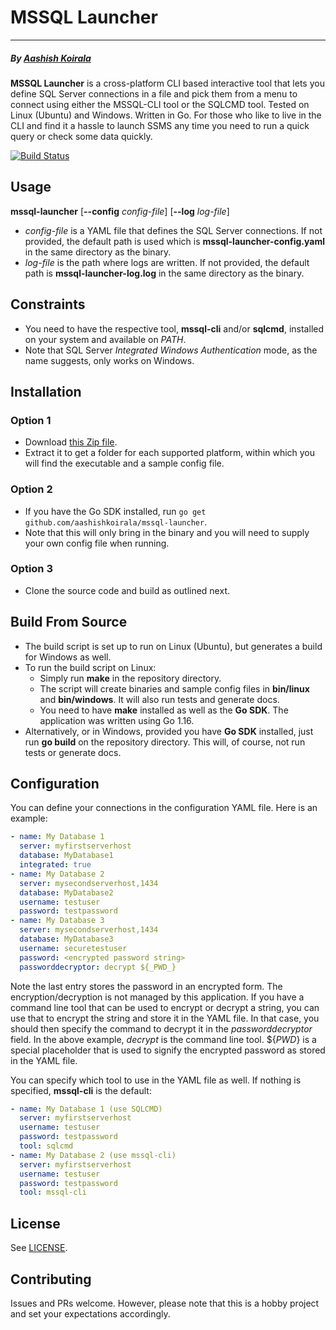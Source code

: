 # MSSQL Launcher
___
##### By [Aashish Koirala](https://www.aashishkoirala.com)


**MSSQL Launcher** is a cross-platform CLI based interactive tool that lets you define SQL Server connections in a file and pick them from a menu to connect using either the MSSQL-CLI tool or the SQLCMD tool. Tested on Linux (Ubuntu) and Windows. Written in Go. For those who like to live in the CLI and find it a hassle to launch SSMS any time you need to run a quick query or check some data quickly.

[![Build Status](actions/workflows/build.yml/badge.svg)](actions/workflows/build.yml)

## Usage
**mssql-launcher** [**--config** _config-file_] [**--log** _log-file_]

- _config-file_ is a YAML file that defines the SQL Server connections. If not provided, the default path is used which is **mssql-launcher-config.yaml** in the same directory as the binary.
- _log-file_ is the path where logs are written. If not provided, the default path is **mssql-launcher-log.log** in the same directory as the binary.

## Constraints
- You need to have the respective tool, **mssql-cli** and/or **sqlcmd**, installed on your system and available on _PATH_.
- Note that SQL Server _Integrated Windows Authentication_ mode, as the name suggests, only works on Windows.

## Installation
### Option 1
- Download [this Zip file](dist/mssql-launcher.zip).
- Extract it to get a folder for each supported platform, within which you will find the executable and a sample config file.
### Option 2
- If you have the Go SDK installed, run `go get github.com/aashishkoirala/mssql-launcher`.
- Note that this will only bring in the binary and you will need to supply your own config file when running.
### Option 3
- Clone the source code and build as outlined next.

## Build From Source
- The build script is set up to run on Linux (Ubuntu), but generates a build for Windows as well.
- To run the build script on Linux:
  - Simply run **make** in the repository directory.
  - The script will create binaries and sample config files in **bin/linux** and **bin/windows**. It will also run tests and generate docs.
  - You need to have **make** installed as well as the **Go SDK**. The application was written using Go 1.16.
- Alternatively, or in Windows, provided you have **Go SDK** installed, just run **go build** on the repository directory. This will, of course, not run tests or generate docs.


## Configuration
You can define your connections in the configuration YAML file. Here is an example:

```yaml
- name: My Database 1
  server: myfirstserverhost
  database: MyDatabase1
  integrated: true
- name: My Database 2
  server: mysecondserverhost,1434
  database: MyDatabase2
  username: testuser
  password: testpassword
- name: My Database 3
  server: mysecondserverhost,1434
  database: MyDatabase3
  username: securetestuser
  password: <encrypted password string>
  passworddecryptor: decrypt ${_PWD_}
```

Note the last entry stores the password in an encrypted form. The encryption/decryption is not managed by this application. If you have a command line tool that can be used to encrypt or decrypt a string, you can use that to encrypt the string and store it in the YAML file. In that case, you should then specify the command to decrypt it in the _passworddecryptor_ field. In the above example, _decrypt_ is the command line tool. ${_PWD_} is a special placeholder that is used to signify the encrypted password as stored in the YAML file.

You can specify which tool to use in the YAML file as well. If nothing is specified, **mssql-cli** is the default:

```yaml
- name: My Database 1 (use SQLCMD)
  server: myfirstserverhost
  username: testuser
  password: testpassword
  tool: sqlcmd
- name: My Database 2 (use mssql-cli)
  server: myfirstserverhost
  username: testuser
  password: testpassword
  tool: mssql-cli
```

## License
See [LICENSE](LICENSE).

## Contributing
Issues and PRs welcome. However, please note that this is a hobby project and set your expectations accordingly.
